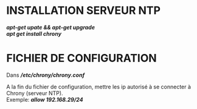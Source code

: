 

# INSTALLATION SERVEUR NTP  
___apt-get upate && apt-get upgrade___  
___apt get install chrony___

# FICHIER DE CONFIGURATION  
Dans ___/etc/chrony/chrony.conf___   

A la fin du fichier de configuration, mettre les ip autorisé à se connecter à Chrony (serveur NTP).  
Exemple: ___allow 192.168.29/24___
